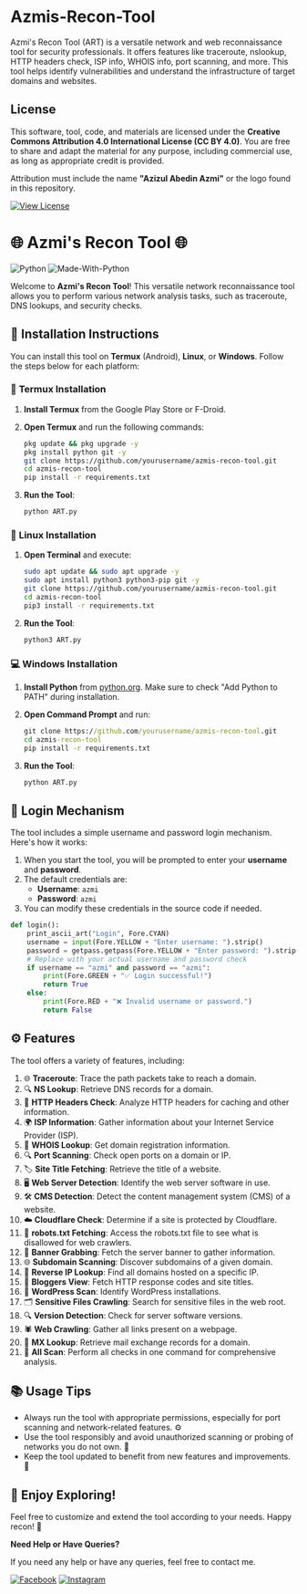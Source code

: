 # Azmis-Recon-Tool
Azmi's Recon Tool (ART) is a versatile network and web reconnaissance tool for security professionals. It offers features like traceroute, nslookup, HTTP headers check, ISP info, WHOIS info, port scanning, and more. This tool helps identify vulnerabilities and understand the infrastructure of target domains and websites.

## License

This software, tool, code, and materials are licensed under the **Creative Commons Attribution 4.0 International License (CC BY 4.0)**. You are free to share and adapt the material for any purpose, including commercial use, as long as appropriate credit is provided.

Attribution must include the name **"Azizul Abedin Azmi"** or the logo found in this repository.

[![View License](https://img.shields.io/badge/View-License-blue?style=for-the-badge)](LICENSE)

# 🌐 **Azmi's Recon Tool** 🌐

![Python](https://img.shields.io/badge/python-3670A0?style=for-the-badge&logo=python&logoColor=ffdd54)
![Made-With-Python](http://ForTheBadge.com/images/badges/made-with-python.svg)

Welcome to **Azmi's Recon Tool**! This versatile network reconnaissance tool allows you to perform various network analysis tasks, such as traceroute, DNS lookups, and security checks. 

## 💾 **Installation Instructions**

You can install this tool on **Termux** (Android), **Linux**, or **Windows**. Follow the steps below for each platform:

### 📱 **Termux Installation**

1. **Install Termux** from the Google Play Store or F-Droid.
2. **Open Termux** and run the following commands:

   ```bash
   pkg update && pkg upgrade -y
   pkg install python git -y
   git clone https://github.com/yourusername/azmis-recon-tool.git
   cd azmis-recon-tool
   pip install -r requirements.txt
   ```

3. **Run the Tool**:

   ```bash
   python ART.py
   ```

### 🐧 **Linux Installation**

1. **Open Terminal** and execute:

   ```bash
   sudo apt update && sudo apt upgrade -y
   sudo apt install python3 python3-pip git -y
   git clone https://github.com/yourusername/azmis-recon-tool.git
   cd azmis-recon-tool
   pip3 install -r requirements.txt
   ```

2. **Run the Tool**:

   ```bash
   python3 ART.py
   ```

### 💻 **Windows Installation**

1. **Install Python** from [python.org](https://www.python.org/downloads/). Make sure to check "Add Python to PATH" during installation.
2. **Open Command Prompt** and run:

   ```cmd
   git clone https://github.com/yourusername/azmis-recon-tool.git
   cd azmis-recon-tool
   pip install -r requirements.txt
   ```

3. **Run the Tool**:

   ```cmd
   python ART.py
   ```

## 🔑 **Login Mechanism**

The tool includes a simple username and password login mechanism. Here's how it works:

1. When you start the tool, you will be prompted to enter your **username** and **password**. 
2. The default credentials are:
   - **Username**: `azmi`
   - **Password**: `azmi`
3. You can modify these credentials in the source code if needed.

```python
def login():
    print_ascii_art("Login", Fore.CYAN)
    username = input(Fore.YELLOW + "Enter username: ").strip()
    password = getpass.getpass(Fore.YELLOW + "Enter password: ").strip()
    # Replace with your actual username and password check
    if username == "azmi" and password == "azmi":
        print(Fore.GREEN + "✅ Login successful!")
        return True
    else:
        print(Fore.RED + "❌ Invalid username or password.")
        return False
```

## ⚙️ **Features**

The tool offers a variety of features, including:

1. 🌐 **Traceroute**: Trace the path packets take to reach a domain.
2. 🔍 **NS Lookup**: Retrieve DNS records for a domain.
3. 📄 **HTTP Headers Check**: Analyze HTTP headers for caching and other information.
4. 🌍 **ISP Information**: Gather information about your Internet Service Provider (ISP).
5. 🔐 **WHOIS Lookup**: Get domain registration information.
6. 🔍 **Port Scanning**: Check open ports on a domain or IP.
7. 🏷️ **Site Title Fetching**: Retrieve the title of a website.
8. 🖥️ **Web Server Detection**: Identify the web server software in use.
9. 🛠️ **CMS Detection**: Detect the content management system (CMS) of a website.
10. ☁️ **Cloudflare Check**: Determine if a site is protected by Cloudflare.
11. 📜 **robots.txt Fetching**: Access the robots.txt file to see what is disallowed for web crawlers.
12. 📡 **Banner Grabbing**: Fetch the server banner to gather information.
13. 🌐 **Subdomain Scanning**: Discover subdomains of a given domain.
14. 🔁 **Reverse IP Lookup**: Find all domains hosted on a specific IP.
15. 📝 **Bloggers View**: Fetch HTTP response codes and site titles.
16. 📅 **WordPress Scan**: Identify WordPress installations.
17. 🗂️ **Sensitive Files Crawling**: Search for sensitive files in the web root.
18. 🔍 **Version Detection**: Check for server software versions.
19. 🕷️ **Web Crawling**: Gather all links present on a webpage.
20. 📧 **MX Lookup**: Retrieve mail exchange records for a domain.
21. 🚀 **All Scan**: Perform all checks in one command for comprehensive analysis.

## 📚 **Usage Tips**

- Always run the tool with appropriate permissions, especially for port scanning and network-related features. ⚙️
- Use the tool responsibly and avoid unauthorized scanning or probing of networks you do not own. 🚫
- Keep the tool updated to benefit from new features and improvements. 🔄

## 🎉 **Enjoy Exploring!** 

Feel free to customize and extend the tool according to your needs. Happy recon! 🚀

**Need Help or Have Queries?**

If you need any help or have any queries, feel free to contact me.

[![Facebook](https://img.shields.io/badge/Facebook-%231877F2.svg?style=for-the-badge&logo=Facebook&logoColor=white)](https://www.facebook.com/azizul.abedin.azmi) [![Instagram](https://img.shields.io/badge/Instagram-%23E4405F.svg?style=for-the-badge&logo=Instagram&logoColor=white)](https://www.instagram.com/azizulabedin/)